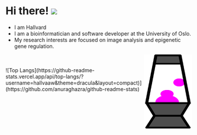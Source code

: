# Hi there! <img src="https://github.com/TheDudeThatCode/TheDudeThatCode/blob/master/Assets/Hi.gif" width="25" />


- I am Hallvard
- I am a bioinformatician and software developer at the University of Oslo.
- My research interests are focused on image analysis and epigenetic gene regulation.
<img align="right" src="lava_lamp.gif" alt="" width="130" height="200">

<br />
<br />
![Top Langs](https://github-readme-stats.vercel.app/api/top-langs/?username=hallvaaw&theme=dracula&layout=compact)](https://github.com/anuraghazra/github-readme-stats)
